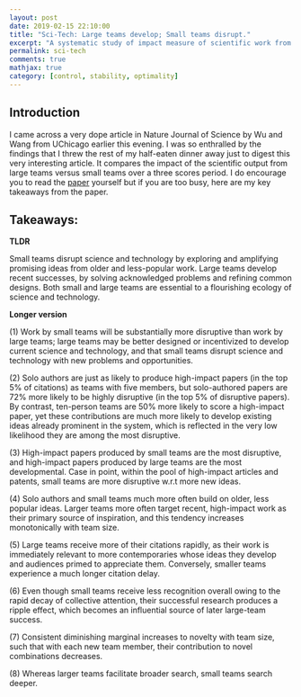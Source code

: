 ```yaml
---
layout: post
date: 2019-02-15 22:10:00
title: "Sci-Tech: Large teams develop; Small teams disrupt."
excerpt: "A systematic study of impact measure of scientific work from small teams vs. large teams."
permalink: sci-tech
comments: true
mathjax: true
category: [control, stability, optimality]
---
```


## Introduction

I came across a very dope article in Nature Journal of Science by Wu and Wang from UChicago earlier this evening. I was so enthralled by the findings that I threw the rest of my half-eaten dinner away just to digest this very interesting article. It compares the impact of the scientific output from large teams versus small teams over a three scores period. I do encourage you to read the [paper](https://www.nature.com/articles/s41586-019-0941-9) yourself but if you are too busy, here are my key takeaways from the paper.

## Takeaways:

**TLDR**

Small teams disrupt science and technology by exploring and amplifying promising ideas from older and less-popular work. Large teams develop recent successes, by solving acknowledged problems and refining common designs. Both small and large teams are essential to a flourishing ecology of science and technology.

**Longer version**

(1) Work by small teams will be substantially more disruptive than work by large teams; large teams may be better designed or incentivized to develop current science and technology, and that small teams disrupt science and technology with new problems and opportunities.

(2) Solo authors are just as likely to produce high-impact papers (in the top 5% of citations) as teams with five members, but solo-authored papers are 72% more likely to be highly disruptive (in the top 5% of disruptive papers). By contrast, ten-person teams are 50% more likely to score a high-impact paper, yet these contributions are much more likely to develop existing ideas already prominent in the system, which is reflected in the very low likelihood they are among the most disruptive.

(3) High-impact papers produced by small teams are the most disruptive, and high-impact papers produced by large teams are the most developmental. Case in point, within the pool of high-impact articles and patents, small teams are more disruptive w.r.t more new ideas.

(4) Solo authors and small teams much more often build on older, less popular ideas. Larger
teams more often target recent, high-impact work as their primary source of inspiration, and this tendency increases monotonically with team size.

(5) Large teams receive more of their citations rapidly, as their work is immediately relevant to more contemporaries whose ideas they develop and audiences primed to appreciate them. Conversely, smaller teams experience a much longer citation delay.

(6) Even though small teams receive less recognition overall owing to the rapid decay of collective attention, their successful research produces a ripple effect, which becomes an influential source of later large-team success.

(7) Consistent diminishing marginal increases to novelty with team size, such that with each new team member, their contribution to novel combinations decreases.

(8) Whereas larger teams facilitate broader search, small teams search deeper.
